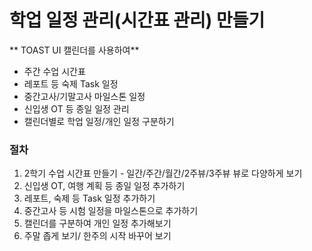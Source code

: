 # 학업 일정 관리(시간표 관리) 만들기

\*\* TOAST UI 캘린더를 사용하여\*\*

* 주간 수업 시간표
* 레포트 등 숙제 Task 일정
* 중간고사/기말고사 마일스톤 일정
* 신입생 OT 등 종일 일정 관리
* 캘린더별로 학업 일정/개인 일정 구분하기

### 절차

1. 2학기 수업 시간표 만들기 - 일간/주간/월간/2주뷰/3주뷰 뷰로 다양하게 보기
2. 신입생 OT, 여행 계획 등 종일 일정 추가하기
3. 레포트, 숙제 등 Task 일정 추가하기
4. 중간고사 등 시험 일정을 마일스톤으로 추가하기
5. 캘린더를 구분하여 개인 일정 추가해보기
6. 주말 좁게 보기/ 한주의 시작 바꾸어 보기
